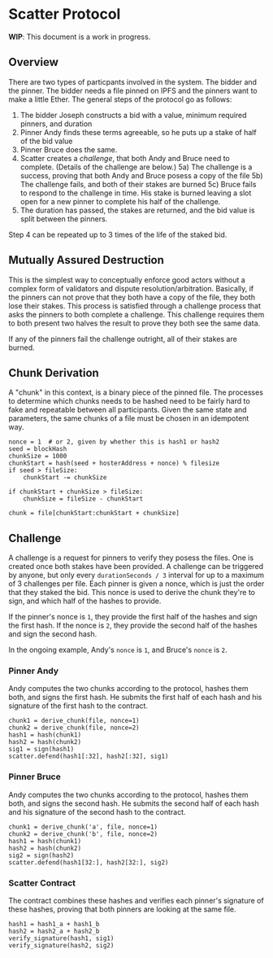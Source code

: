 # Scatter Protocol

**WIP**: This document is a work in progress.

## Overview

There are two types of particpants involved in the system.  The bidder and the pinner.  The bidder needs a file pinned on IPFS and the pinners want to make a little Ether.  The general steps of the protocol go as follows:

1) The bidder Joseph constructs a bid with a value, minimum required pinners, and duration
2) Pinner Andy finds these terms agreeable, so he puts up a stake of half of the bid value
3) Pinner Bruce does the same.
4) Scatter creates a *challenge*, that both Andy and Bruce need to complete. (Details of the challenge are below.)
5a) The challenge is a success, proving that both Andy and Bruce posess a copy of the file
5b) The challenge fails, and both of their stakes are burned
5c) Bruce fails to respond to the challenge in time.  His stake is burned leaving a slot open for a new pinner to complete his half of the challenge.
6) The duration has passed, the stakes are returned, and the bid value is split between the pinners.

Step 4 can be repeated up to 3 times of the life of the staked bid.

## Mutually Assured Destruction

This is the simplest way to conceptually enforce good actors without a complex form of validators and dispute resolution/arbitration.  Basically, if the pinners can not prove that they both have a copy of the file, they both lose their stakes.  This process is satisfied through a challenge process that asks the pinners to both complete a challenge.  This challenge requires them to both present two halves the result to prove they both see the same data.

If any of the pinners fail the challenge outright, all of their stakes are burned.

## Chunk Derivation

A "chunk" in this context, is a binary piece of the pinned file.  The processes to determine which chunks needs to be hashed need to be fairly hard to fake and repeatable between all participants.  Given the same state and parameters, the same chunks of a file must be chosen in an idempotent way.

    nonce = 1  # or 2, given by whether this is hash1 or hash2
    seed = blockHash
    chunkSize = 1000
    chunkStart = hash(seed + hosterAddress + nonce) % filesize
    if seed > fileSize:
        chunkStart -= chunkSize

    if chunkStart + chunkSize > fileSize:
        chunkSize = fileSize - chunkStart

    chunk = file[chunkStart:chunkStart + chunkSize]

## Challenge

A challenge is a request for pinners to verify they posess the files. One is created once both stakes have been provided.  A challenge can be triggered by anyone, but only every `durationSeconds / 3` interval for up to a maximum of 3 challenges per file. Each pinner is given a nonce, which is just the order that they staked the bid. This nonce is used to derive the chunk they're to sign, and which half of the hashes to provide.

If the pinner's nonce is `1`, they provide the first half of the hashes and sign the first hash.  If the nonce is `2`, they provide the second half of the hashes and sign the second hash.

In the ongoing example, Andy's `nonce` is `1`, and Bruce's `nonce` is `2`.  

### Pinner Andy

Andy computes the two chunks according to the protocol, hashes them both, and signs the first hash.  He submits the first half of each hash and his signature of the first hash to the contract.

    chunk1 = derive_chunk(file, nonce=1)
    chunk2 = derive_chunk(file, nonce=2)
    hash1 = hash(chunk1)
    hash2 = hash(chunk2)
    sig1 = sign(hash1)
    scatter.defend(hash1[:32], hash2[:32], sig1)

### Pinner Bruce

Andy computes the two chunks according to the protocol, hashes them both, and signs the second hash.  He submits the second half of each hash and his signature of the second hash to the contract.

    chunk1 = derive_chunk('a', file, nonce=1)
    chunk2 = derive_chunk('b', file, nonce=2)
    hash1 = hash(chunk1)
    hash2 = hash(chunk2)
    sig2 = sign(hash2)
    scatter.defend(hash1[32:], hash2[32:], sig2)

### Scatter Contract

The contract combines these hashes and verifies each pinner's signature of these hashes, proving that both pinners are looking at the same file.

    hash1 = hash1_a + hash1_b
    hash2 = hash2_a + hash2_b
    verify_signature(hash1, sig1)
    verify_signature(hash2, sig2)
